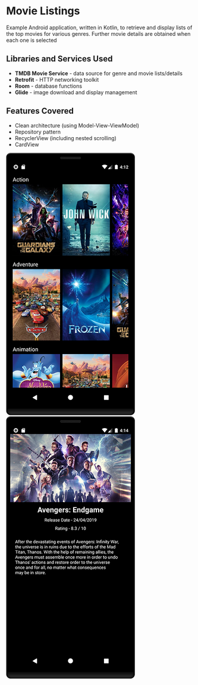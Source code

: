 # Movie Listings

Example Android application, written in Kotlin, to retrieve and display lists of the top movies for various genres. Further movie details are obtained when each one is selected

## Libraries and Services Used
* **TMDB Movie Service** - data source for genre and movie lists/details
* **Retrofit** - HTTP networking toolkit
* **Room** - database functions
* **Glide** - image download and display management

## Features Covered
* Clean architecture (using Model-View-ViewModel)
* Repository pattern
* RecyclerView (including nested scrolling)
* CardView


![screenshot](https://github.com/chrisc3456/movielistings/blob/master/screenshot_main.png)
![screenshot](https://github.com/chrisc3456/movielistings/blob/master/screenshot_movie.png)
